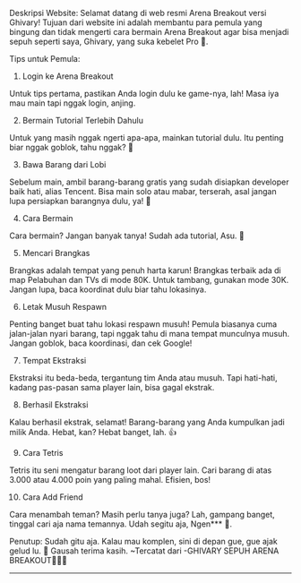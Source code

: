 

Deskripsi Website:
Selamat datang di web resmi Arena Breakout versi Ghivary! Tujuan dari website ini adalah membantu para pemula yang bingung dan tidak mengerti cara bermain Arena Breakout agar bisa menjadi sepuh seperti saya, Ghivary, yang suka kebelet Pro 🤫.

Tips untuk Pemula:

1. Login ke Arena Breakout

Untuk tips pertama, pastikan Anda login dulu ke game-nya, lah! Masa iya mau main tapi nggak login, anjing.



2. Bermain Tutorial Terlebih Dahulu

Untuk yang masih nggak ngerti apa-apa, mainkan tutorial dulu. Itu penting biar nggak goblok, tahu nggak? 🗿



3. Bawa Barang dari Lobi

Sebelum main, ambil barang-barang gratis yang sudah disiapkan developer baik hati, alias Tencent. Bisa main solo atau mabar, terserah, asal jangan lupa persiapkan barangnya dulu, ya! 🥰



4. Cara Bermain

Cara bermain? Jangan banyak tanya! Sudah ada tutorial, Asu. 🗿



5. Mencari Brangkas

Brangkas adalah tempat yang penuh harta karun! Brangkas terbaik ada di map Pelabuhan dan TVs di mode 80K. Untuk tambang, gunakan mode 30K. Jangan lupa, baca koordinat dulu biar tahu lokasinya.



6. Letak Musuh Respawn

Penting banget buat tahu lokasi respawn musuh! Pemula biasanya cuma jalan-jalan nyari barang, tapi nggak tahu di mana tempat munculnya musuh. Jangan goblok, baca koordinasi, dan cek Google!



7. Tempat Ekstraksi

Ekstraksi itu beda-beda, tergantung tim Anda atau musuh. Tapi hati-hati, kadang pas-pasan sama player lain, bisa gagal ekstrak.



8. Berhasil Ekstraksi

Kalau berhasil ekstrak, selamat! Barang-barang yang Anda kumpulkan jadi milik Anda. Hebat, kan? Hebat banget, lah. 👍



9. Cara Tetris

Tetris itu seni mengatur barang loot dari player lain. Cari barang di atas 3.000 atau 4.000 poin yang paling mahal. Efisien, bos!



10. Cara Add Friend



Cara menambah teman? Masih perlu tanya juga? Lah, gampang banget, tinggal cari aja nama temannya. Udah segitu aja, Ngen*** 🗿.


Penutup:
Sudah gitu aja. Kalau mau komplen, sini di depan gue, gue ajak gelud lu. 🥰
Gausah terima kasih.
~Tercatat dari -GHIVARY SEPUH ARENA BREAKOUT🥶🥶🥶


---



